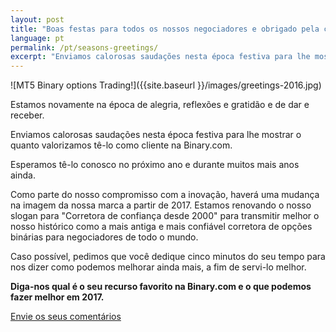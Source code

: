 ```yaml
---
layout: post
title: "Boas festas para todos os nossos negociadores e obrigado pela confiança desde 2000"
language: pt
permalink: /pt/seasons-greetings/
excerpt: "Enviamos calorosas saudações nesta época festiva para lhe mostrar o quanto valorizamos tê-lo como cliente na Binary.com..."
---
```

![MT5 Binary options Trading!]({{site.baseurl }}/images/greetings-2016.jpg)
 
Estamos novamente na época de alegria, reflexões e gratidão e de dar e receber.
 
Enviamos calorosas saudações nesta época festiva para lhe mostrar o quanto valorizamos tê-lo como cliente na Binary.com.
 
Esperamos tê-lo conosco no próximo ano e durante muitos mais anos ainda.
 
Como parte do nosso compromisso com a inovação, haverá uma mudança na imagem da nossa marca a partir de 2017. Estamos renovando o nosso slogan para "Corretora de confiança desde 2000" para transmitir melhor o nosso histórico como a mais antiga e mais confiável corretora de opções binárias para negociadores de todo o mundo.
 
Caso possível, pedimos que você dedique cinco minutos do seu tempo para nos dizer como podemos melhorar ainda mais, a fim de servi-lo melhor.

<strong>Diga-nos qual é o seu recurso favorito na Binary.com e o que podemos fazer melhor em 2017.</strong>

<p class="p--action"><a class="button" href="https://trade.binary.com/2017wishlist_pt/"><span>Envie os seus comentários</span></a></p>


